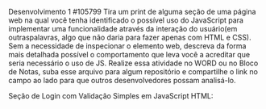 Desenvolvimento 1 #105799
Tira um print de alguma seção de uma página web na qual você tenha identificado o possível uso do JavaScript para implementar uma funcionalidade através da interação do usuário(em outraspalavras, algo que não daria para fazer apenas com HTML e CSS).
Sem a necessidade de inspecionar o elemento web, descreva da forma mais detalhada possível o comportamento que leva você a acreditar que seria necessário o uso de JS.
Realize essa atividade no WORD ou no Bloco de Notas, suba esse arquivo para algum repositório e compartilhe o link no campo ao lado para que outros desenvolvedores possam analisá-lo.

Seção de Login com Validação Simples em JavaScript
HTML:
<!-- <!DOCTYPE html>
<html lang="pt-br">
<head>
    <meta charset="UTF-8">
    <title>Login Simples</title>
</head>
<body>
    <h1>Login</h1>
    <form id="loginForm">
        <label for="usuario">Usuário:</label>
        <input type="text" id="usuario" name="usuario" required><br>

        <label for="senha">Senha:</label>
        <input type="password" id="senha" name="senha" required><br>

        <button type="submit">Entrar</button>
    </form>

    <script src="script.js"></script>
</body>
</html>-->
